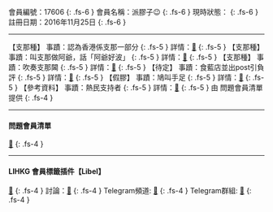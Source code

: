 會員編號：17606
{: .fs-6 }
會員名稱：派膠子😉
{: .fs-6 }
現時狀態：
{: .fs-6 }
註冊日期：2016年11月25日
{: .fs-6 }

---

<div class="code-example" markdown="1">

【支那種】
事蹟：認為香港係支那一部分
{: .fs-5 }
詳情：[🔗](https://lih.kg/hEOvjT)
{: .fs-5 }
【支那種】
事蹟：叫支那做阿爺，話「阿爺好波」
{: .fs-5 }
詳情：[🔗](https://lih.kg/icrPuT)
{: .fs-5 }
【支那種】
事蹟：吹奏支那閪
{: .fs-5 }
詳情：[🔗](https://lih.kg/bbKnwbV)
{: .fs-5 }
【待定】
事蹟：食藍店並出post引負評
{: .fs-5 }
詳情：[🔗](https://lih.kg/2414175)
{: .fs-5 }
【假膠】
事蹟：鳩叫手足
{: .fs-5 }
詳情：[🔗](https://lih.kg/bfNKinV)
{: .fs-5 }
【參考資料】
事蹟：熱民支持者
{: .fs-5 }
詳情：[🔗](https://lih.kg/biPsbHV)
{: .fs-5 }
由 問題會員清單 提供
{: .fs-4 }

</div>

---

#### 問題會員清單
[🔗](https://github.com/V4KFDgEw8T/rccnmlhnzv)
{: .fs-4 }

---

#### LIHKG 會員標籤插件【Libel】
[🔗](https://kitce.github.io/libel)
{: .fs-4 }
討論：[🔗](https://lih.kg/2841778)
{: .fs-4 }
Telegram頻道: [🔗](https://t.me/LibelOfficialChannel)
{: .fs-4 }
Telegram群組: [🔗](https://t.me/LibelOfficialGroup)
{: .fs-4 }
